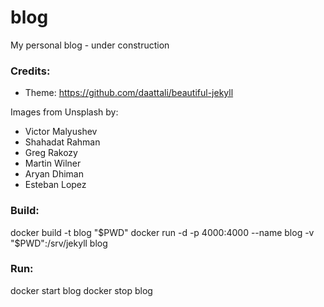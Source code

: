 # blog
My personal blog - under construction

### Credits:
- Theme: https://github.com/daattali/beautiful-jekyll

Images from Unsplash by:
- Victor Malyushev
- Shahadat Rahman
- Greg Rakozy
- Martin Wilner
- Aryan Dhiman
- Esteban Lopez

### Build:

docker build -t blog "$PWD"
docker run -d -p 4000:4000 --name blog -v "$PWD":/srv/jekyll blog

### Run:
docker start blog
docker stop blog